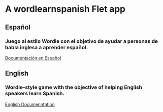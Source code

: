 # A wordlearnspanish Flet app

## Español
### Juego al estilo Wordle con el objetivo de ayudar a personas de habla inglesa a aprender español.
[Documentación en Español](docs/español/README.md)

## English
### Wordle-style game with the objective of helping English speakers learn Spanish.
[English Documenntation](docs/english/README.md)
